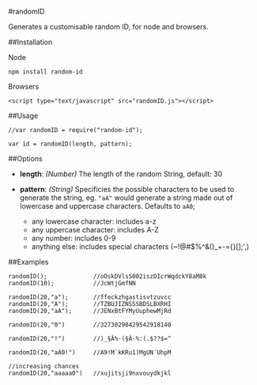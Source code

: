 #randomID

Generates a customisable random ID, for node and browsers.

##Installation

Node

	npm install random-id

Browsers

	<script type="text/javascript" src="randomID.js"></script>

##Usage

	//var randomID = require("random-id");

	var id = randomID(length, pattern);

##Options

- **length**: *(Number)* The length of the random String, default: 30

- **pattern**: *(String)* Specificies the possible characters to be used to generate the string, eg. `"aA"` would generate a string made out of lowercase and uppercase characters. Defaults to `aA0`;

	- any lowercase character: includes a-z
	- any uppercase character: includes A-Z
	- any number: includes 0-9
	- anything else: includes special characters (~!@#$%^&()_+-={}[];\',)


##Examples

	randomID(); 			//oOskDVlsS002iszDIcrWqdckY8aM8k
	randomID(10); 			//JcWtjGmfNN

	randomID(20,"a");		//ffeckzhgastisvtzuvcc
	randomID(20,"A");		//TZBUJIZNSSSBDSLBXRHI
	randomID(20,"aA");		//JENxBtFYMyUuphewMjRd
	
	randomID(20,"0")		//32730290429542918140
	
	randomID(20,"!")		//)_§Â%-(§Â-%:(.$??$=^ 
	
	randomID(20,"aA0!")		//A9!M`kKRu1)MgUN´UhpM 
	
	//increasing chances
	randomID(20,"aaaaa0")	//xujitsji9nxvouydkjkl

